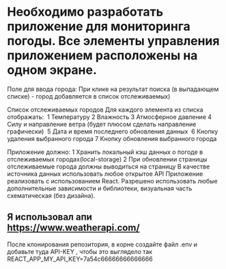 # Необходимо разработать приложение для мониторинга погоды. Все элементы управления приложением расположены на одном экране.

Поле для ввода города:
При клике на результат поиска (в выпадающем списке) - город добавляется в список отслеживаемых)

Список отслеживаемых городов
Для каждого элемента из списка отображать: 
1	Температуру
2	Влажность
3	Атмосферное давление
4	Силу и направление ветра (будет плюсом сделать направление графически) 
5	Дата и время последнего обновления данных 
6	Кнопку удаления выбранного города
7	Кнопку обновления выбранного города

Приложение должно:
1	Хранить локальный кэш данных о погоде в отслеживаемых городах(local-storage)
2	При обновлении страницы отслеживаемые города должны выводиться на страницу
В качестве источника данных использовать любое открытое API
Приложение реализовать с использованием React. Разрешено использовать любые дополнительные зависимости и библиотеки, визуальная часть схематическая (без дизайна).

## Я использовал апи https://www.weatherapi.com/ 
После клонирования репозитория, в корне создайте файл .env и добавьте туда API-KEY , чтобы это выглядело так REACT_APP_MY_API_KEY=7a54c66666666666666

